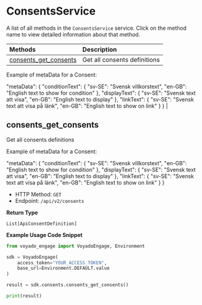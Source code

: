 # ConsentsService

A list of all methods in the `ConsentsService` service. Click on the method name to view detailed information about that method.

| Methods                                         | Description                  |
| :---------------------------------------------- | :--------------------------- |
| [consents_get_consents](#consents_get_consents) | Get all consents definitions |

Example of metaData for a Consent:

"metaData": {
"conditionText": {
"sv-SE": "Svensk villkorstext",
"en-GB": "English text to show for condition"
},
"displayText": {
"sv-SE": "Svensk text att visa",
"en-GB": "English text to display"
},
"linkText": {
"sv-SE": "Svensk text att visa på länk",
"en-GB": "English text to show on link"
}
} |

## consents_get_consents

Get all consents definitions

Example of metaData for a Consent:

"metaData": {
"conditionText": {
"sv-SE": "Svensk villkorstext",
"en-GB": "English text to show for condition"
},
"displayText": {
"sv-SE": "Svensk text att visa",
"en-GB": "English text to display"
},
"linkText": {
"sv-SE": "Svensk text att visa på länk",
"en-GB": "English text to show on link"
}
}

- HTTP Method: `GET`
- Endpoint: `/api/v2/consents`

**Return Type**

`List[ApiConsentDefinition]`

**Example Usage Code Snippet**

```python
from voyado_engage import VoyadoEngage, Environment

sdk = VoyadoEngage(
    access_token="YOUR_ACCESS_TOKEN",
    base_url=Environment.DEFAULT.value
)

result = sdk.consents.consents_get_consents()

print(result)
```

<!-- This file was generated by liblab | https://liblab.com/ -->
